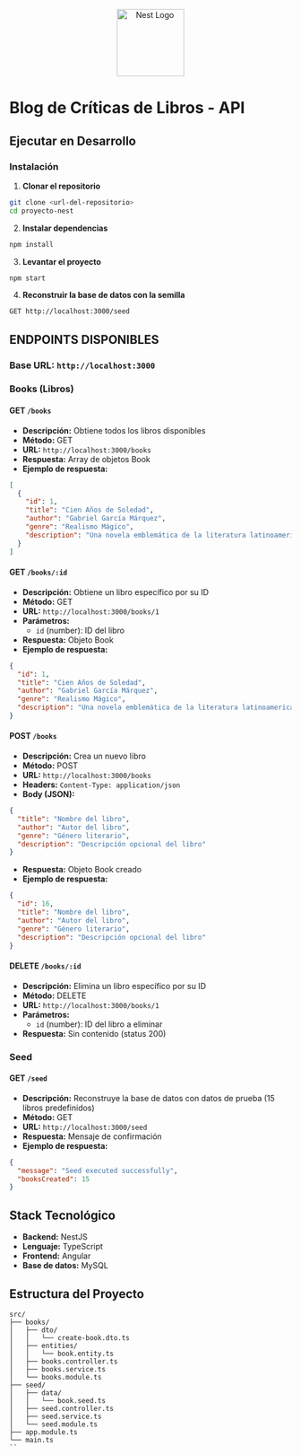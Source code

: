 <p align="center">
  <a href="http://nestjs.com/" target="blank"><img src="https://nestjs.com/img/logo-small.svg" width="120" alt="Nest Logo" /></a>
</p>

# Blog de Críticas de Libros - API

## Ejecutar en Desarrollo

### Instalación

1. **Clonar el repositorio**
```bash
git clone <url-del-repositorio>
cd proyecto-nest
```

2. **Instalar dependencias**
```bash
npm install
```

3. **Levantar el proyecto**
```bash
npm start
```

4. **Reconstruir la base de datos con la semilla**
```bash
GET http://localhost:3000/seed
```

## ENDPOINTS DISPONIBLES

### Base URL: `http://localhost:3000`

### Books (Libros)

#### GET `/books`
- **Descripción:** Obtiene todos los libros disponibles
- **Método:** GET
- **URL:** `http://localhost:3000/books`
- **Respuesta:** Array de objetos Book
- **Ejemplo de respuesta:**
```json
[
  {
    "id": 1,
    "title": "Cien Años de Soledad",
    "author": "Gabriel García Márquez",
    "genre": "Realismo Mágico",
    "description": "Una novela emblemática de la literatura latinoamericana."
  }
]
```

#### GET `/books/:id`
- **Descripción:** Obtiene un libro específico por su ID
- **Método:** GET
- **URL:** `http://localhost:3000/books/1`
- **Parámetros:** 
  - `id` (number): ID del libro
- **Respuesta:** Objeto Book
- **Ejemplo de respuesta:**
```json
{
  "id": 1,
  "title": "Cien Años de Soledad",
  "author": "Gabriel García Márquez",
  "genre": "Realismo Mágico",
  "description": "Una novela emblemática de la literatura latinoamericana."
}
```

#### POST `/books`
- **Descripción:** Crea un nuevo libro
- **Método:** POST
- **URL:** `http://localhost:3000/books`
- **Headers:** `Content-Type: application/json`
- **Body (JSON):**
```json
{
  "title": "Nombre del libro",
  "author": "Autor del libro",
  "genre": "Género literario",
  "description": "Descripción opcional del libro"
}
```
- **Respuesta:** Objeto Book creado
- **Ejemplo de respuesta:**
```json
{
  "id": 16,
  "title": "Nombre del libro",
  "author": "Autor del libro",
  "genre": "Género literario",
  "description": "Descripción opcional del libro"
}
```

#### DELETE `/books/:id`
- **Descripción:** Elimina un libro específico por su ID
- **Método:** DELETE
- **URL:** `http://localhost:3000/books/1`
- **Parámetros:** 
  - `id` (number): ID del libro a eliminar
- **Respuesta:** Sin contenido (status 200)

### Seed

#### GET `/seed`
- **Descripción:** Reconstruye la base de datos con datos de prueba (15 libros predefinidos)
- **Método:** GET
- **URL:** `http://localhost:3000/seed`
- **Respuesta:** Mensaje de confirmación
- **Ejemplo de respuesta:**
```json
{
  "message": "Seed executed successfully",
  "booksCreated": 15
}
```

## Stack Tecnológico

- **Backend:** NestJS
- **Lenguaje:** TypeScript
- **Frontend:** Angular
- **Base de datos:** MySQL

## Estructura del Proyecto

```
src/
├── books/
│   ├── dto/
│   │   └── create-book.dto.ts
│   ├── entities/
│   │   └── book.entity.ts
│   ├── books.controller.ts
│   ├── books.service.ts
│   └── books.module.ts
├── seed/
│   ├── data/
│   │   └── book.seed.ts
│   ├── seed.controller.ts
│   ├── seed.service.ts
│   └── seed.module.ts
├── app.module.ts
└── main.ts
``